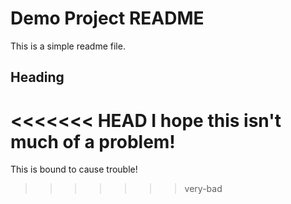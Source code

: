 # Demo Project README

This is a simple readme file.

## Heading

<<<<<<< HEAD
I hope this isn't much of a problem!
=======
This is bound to cause trouble!
>>>>>>> very-bad
